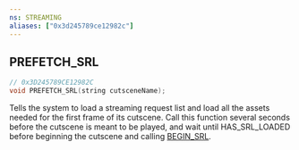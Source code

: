 ```yaml
---
ns: STREAMING
aliases: ["0x3d245789ce12982c"]
---
```

## PREFETCH_SRL

```c
// 0x3D245789CE12982C
void PREFETCH_SRL(string cutsceneName);
```

Tells the system to load a streaming request list and load all the assets needed for the first frame of its cutscene. Call this function several seconds before the cutscene is meant to be played, and wait until HAS_SRL_LOADED before beginning the cutscene and calling [BEGIN_SRL](#_0x9BADDC94EF83B823).

